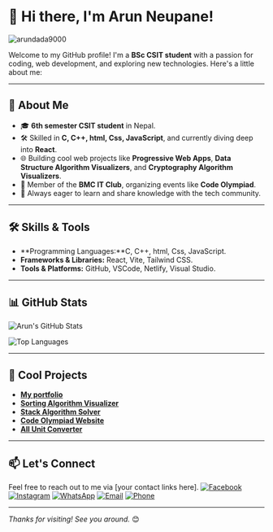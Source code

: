 # 👋 Hi there, I'm Arun Neupane!

<p align="left"> <img src="https://komarev.com/ghpvc/?username=arundada9000&label=Profile%20views&color=0e75b6&style=flat" alt="arundada9000" /> </p>

Welcome to my GitHub profile! I'm a **BSc CSIT student** with a passion for coding, web development, and exploring new technologies. Here's a little about me:

---

## 🚀 About Me

- 🎓 **6th semester CSIT student** in Nepal.
- 🛠️ Skilled in **C, C++, html, Css, JavaScript**, and currently diving deep into **React**.
- 🌐 Building cool web projects like **Progressive Web Apps**, **Data Structure Algorithm Visualizers**, and **Cryptography Algorithm Visualizers**.
- 🎉 Member of the **BMC IT Club**, organizing events like **Code Olympiad**.
- 🌟 Always eager to learn and share knowledge with the tech community.

---

## 🛠️ Skills & Tools

- **Programming Languages:**C, C++, html, Css, JavaScript.
- **Frameworks & Libraries:** React, Vite, Tailwind CSS.
- **Tools & Platforms:** GitHub, VSCode, Netlify, Visual Studio.

---

## 📊 GitHub Stats

![Arun's GitHub Stats](https://github-readme-stats.vercel.app/api?username=arundada9000&show_icons=true&theme=dark)

![Top Languages](https://github-readme-stats.vercel.app/api/top-langs/?username=arundada9000&layout=compact&theme=dark)

---

## 🌟 Cool Projects

- [**My portfolio**](https://arunneupane.netlify.app)
- [**Sorting Algorithm Visualizer**](https://easysorting.netlify.app)
- [**Stack Algorithm Solver**](https://easystack.netlify.app)
- [**Code Olympiad Website**](https://codeolympiad2081.netlify.app)
- [**All Unit Converter**](https://allunitconverter.netlify.app)

---

## 📫 Let's Connect

Feel free to reach out to me via [your contact links here].
[![Facebook](https://img.shields.io/badge/Facebook-%231877F2.svg?&logo=facebook&logoColor=white)](https://facebook.com/arunneupane9000)
[![Instagram](https://img.shields.io/badge/Instagram-%23E4405F.svg?&logo=instagram&logoColor=white)](https://instagram.com/arundada9000)
[![WhatsApp](https://img.shields.io/badge/WhatsApp-%25F4C746.svg?&logo=whatsapp&logoColor=white)](https://wa.me/+9779811420975)
[![Email](https://img.shields.io/badge/Email-%23D14836.svg?&logo=gmail&logoColor=white)](mailto:arunneupane0000@gmail.com)
[![Phone](https://img.shields.io/badge/Phone-%234CAF50.svg?&logo=phone&logoColor=white)](tel:++9779811420975)

---

_Thanks for visiting! See you around._ 😊
